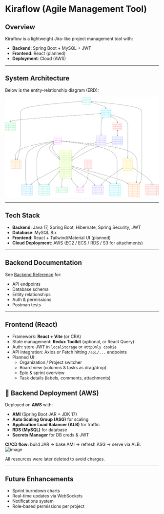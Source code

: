 # Kiraflow (Agile Management Tool)

## Overview
Kiraflow is a lightweight Jira-like project management tool with:
- **Backend**: Spring Boot + MySQL + JWT
- **Frontend**: React (planned)
- **Deployment**: Cloud (AWS)

---

## System Architecture
Below is the entity-relationship diagram (ERD):

![Kiraflow ERD](Documentation/Untitled%20diagram%20_%20Mermaid%20Chart-2025-09-12-164923.svg)

---

## Tech Stack
- **Backend**: Java 17, Spring Boot, Hibernate, Spring Security, JWT  
- **Database**: MySQL 8.x  
- **Frontend**: React + Tailwind/Material UI (planned)  
- **Cloud Deployment**: AWS (EC2 / ECS / RDS / S3 for attachments)  

---

## Backend Documentation
See [Backend Reference](./Documentation/README.md) for:
- API endpoints
- Database schema
- Entity relationships
- Auth & permissions
- Postman tests

---

## Frontend (React)
- Framework: **React + Vite** (or CRA)  
- State management: **Redux Toolkit** (optional, or React Query)  
- Auth: store JWT in `localStorage` or `HttpOnly cookie`  
- API integration: Axios or Fetch hitting `/api/...` endpoints  
- Planned UI:  
  - Organization / Project switcher  
  - Board view (columns & tasks as drag/drop)  
  - Epic & sprint overview  
  - Task details (labels, comments, attachments)  



## 🚀 Backend Deployment (AWS)

Deployed on **AWS** with:

* **AMI** (Spring Boot JAR + JDK 17)
* **Auto Scaling Group (ASG)** for scaling
* **Application Load Balancer (ALB)** for traffic
* **RDS (MySQL)** for database
* **Secrets Manager** for DB creds & JWT

**CI/CD flow:** build JAR → bake AMI → refresh ASG → serve via ALB.
<img width="1536" height="1024" alt="image" src="https://github.com/user-attachments/assets/322ce7c1-cb59-4d12-a0f9-899d57496c71" />

All resources were later deleted to avoid charges.

---



## Future Enhancements
- Sprint burndown charts
- Real-time updates via WebSockets
- Notifications system
- Role-based permissions per project
